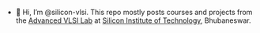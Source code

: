- 👋 Hi, I’m @silicon-vlsi. This repo mostly posts courses and projects from the [Advanced VLSI Lab](https://silicon-vlsi.github.io) at [Silicon Institute of Technology](https://www.silicon.ac.in), Bhubaneswar.

<!---
silicon-vlsi/silicon-vlsi is a ✨ special ✨ repository because its `README.md` (this file) appears on your GitHub profile.
You can click the Preview link to take a look at your changes.
--->
